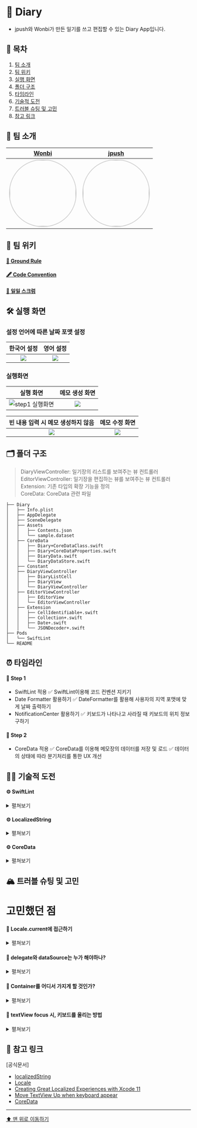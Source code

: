 # 📔 Diary
- jpush와 Wonbi가 만든 일기를 쓰고 편집할 수 있는 Diary App입니다.

## 📖 목차
1. [팀 소개](#-팀-소개)
2. [팀 위키](#-팀-위키)
3. [실행 화면](#-실행-화면)
4. [폴더 구조](#-폴더-구조)
5. [타임라인](#-타임라인)
6. [기술적 도전](#-기술적-도전)
7. [트러블 슈팅 및 고민](#-트러블-슈팅-및-고민)
8. [참고 링크](#-참고-링크)

<!-- 
4. [Diagram](#-diagram)
5. [폴더 구조](#-폴더-구조)
6. [타임라인](#-타임라인)
7. [기술적 도전](#-기술적-도전)
8. [트러블 슈팅 및 고민](#-트러블-슈팅-및-고민)
9. [참고 링크](#-참고-링크)
 -->

## 🌱 팀 소개
|[Wonbi](https://github.com/wonbi92)|[jpush](https://github.com/jjpush)|
|:---:|:---:|
| <img width="180px" img style="border: 2px solid lightgray; border-radius: 90px;-moz-border-radius: 90px;-khtml-border-radius: 90px;-webkit-border-radius: 90px;" src="https://avatars.githubusercontent.com/u/88074999?v=4">| <img width="180px" img style="border: 2px solid lightgray; border-radius: 90px;-moz-border-radius: 90px;-khtml-border-radius: 90px;-webkit-border-radius: 90px;" src= "https://i.imgur.com/BpCwjWH.jpg">|

## 🧭 팀 위키

#### [🤙 Ground Rule](https://github.com/jjpush/ios-diary/wiki/🤙-Ground-Rule)

#### [🖋 Code Convention](https://github.com/jjpush/ios-diary/wiki/🖋-Code-Convention)

#### [📝 일일 스크럼](https://github.com/jjpush/ios-diary/wiki/📝-일일-스크럼)

## 🛠 실행 화면

### 설정 언어에 따른 날짜 포맷 설정

| 한국어 설정 | 영어 설정 |
|:--:|:--:|
|![](https://i.imgur.com/aDT5Do7.png)|![](https://i.imgur.com/4zgmlvI.png)|

### 실행화면

| 실행 화면 | 메모 생성 화면 | 
|:--:|:--:|
|![step1 실행화면](https://user-images.githubusercontent.com/82566116/208919392-8c0fac1a-1282-42a2-ae0c-c6e54debbdb0.gif)| ![](https://i.imgur.com/QeBfmLF.gif) | 

| 빈 내용 입력 시 메모 생성하지 않음 | 메모 수정 화면 |
|:--:|:--:|
|![](https://i.imgur.com/3CJvJjE.gif) | ![](https://i.imgur.com/R08mrDl.gif)



<!--
## 👀 Diagram

### 🧬 Class Diagram
![](https://i.imgur.com/14dtqyj.png)
-->
 
## 🗂 폴더 구조
> DiaryViewController: 일기장의 리스트를 보여주는 뷰 컨트롤러 <br>
> EditorViewController: 일기장을 편집하는 뷰를 보여주는 뷰 컨트롤러 <br>
> Extension: 기존 타입의 확장 기능을 정의 <br>
> CoreData: CoreData 관련 파일
```
├── Diary
│   ├── Info.plist
│   ├── AppDelegate
│   ├── SceneDelegate
│   ├── Assets
│   │   ├── Contents.json
│   │   └── sample.dataset
│   ├── CoreData
│   │   ├── Diary+CoreDataClass.swift
│   │   ├── Diary+CoreDataProperties.swift
│   │   ├── DiaryData.swift
│   │   └── DiaryDataStore.swift
│   ├── Constant
│   ├── DiaryViewController
│   │   ├── DiaryListCell
│   │   ├── DiaryView
│   │   └── DiaryViewController
│   ├── EditorViewController
│   │   ├── EditorView
│   │   └── EditorViewController
│   ├── Extension
│   │   ├── CellIdentifiable+.swift
│   │   ├── Collection+.swift
│   │   ├── Date+.swift
│   │   └── JSONDecoder+.swift
├── Pods
│   └── SwiftLint
└── README
```

## ⏰ 타임라인

#### 👟 Step 1
- SwiftLint 적용
    ✅ SwiftLint이용해 코드 컨벤션 지키기
- Date Formatter 활용하기
    ✅ DateFormatter를 활용해 사용자의 지역 포맷에 맞게 날짜 출력하기
- NotificationCenter 활용하기
    ✅ 키보드가 나타나고 사라질 때 키보드의 위치 정보 구하기 

#### 👟 Step 2
- CoreData 적용
    ✅ CoreData를 이용해 메모장의 데이터를 저장 및 로드
    ✅ 데이터의 상태에 따라 분기처리를 통한 UX 개선

## 🏃🏻 기술적 도전

#### ⚙️ SwiftLint 
<details>
<summary>펼쳐보기</summary>
    
- SwiftLint란 스위프트 언어에서 사용하는 `Linter` 입니다.`Linter`란 커뮤니티나 팀에서 정한 스타일 규칙을 따르지 않는 코드 부분을 식별하고 표시하는 것을 돕는 도구입니다.
- 이 SwiftLint 오픈소스 라이브러리를 활용하면 미리 정한 코드 컨벤션을 지키지 않았을 시 이를 컴파일러가 표시하도록 해서 코더가 코드 컨벤션을 지키고 코드의 복잡성이 올라가지 않도록 도와주는 장점이 있습니다. <br><br>
- 💡 이번 프로젝트에서는 팀원과 미리 정해놓은 코드 컨벤션 규칙을 실수로 어기는 일이 없도록 하기위해 CocoaPods을 통해 라이브러리를 적용해보았습니다.

</details>

#### ⚙️ LocalizedString 
<details>
<summary>펼쳐보기</summary>
    
- LocalizedString은 사용자가 선호하는 언어적, 문화적, 기술적 컨벤션에 맞추어 좀 더 사용자 친화적으로 앱을 보여줄 수 있습니다. 
- 이를 통해 사용자에게 좀 더 나은 UI/UX를 제공할 수 있고, 각 나라와 언어에 맞는 앱을 구성할 수 있습니다. <br><br>
- 💡 이번 프로젝트에서는 이 Localized를 사용하기 위해서 [Locale](https://developer.apple.com/documentation/foundation/locale) 타입을 사용하여 
    사용자의 기기의 Locale.preferredLanguages 배열의 첫번째 값을 가져와서 사용했습니다.

</details>

#### ⚙️ CoreData 
<details>
<summary>펼쳐보기</summary>
    
- CoreData는 애플리케이션의 모델 계층의 객체를 관리하기 위한 프레임워크입니다. 이 프레임워크는 객체의 영속 기능을 포함한 객체 생명주기 및 객체 관계도 관리 작업에 대한 일반적이고 자동화 된 방법을 제시합니다.
- 코어데이터를 사용하면 앱이 종료되어도 앱 내에 작성했던 데이터를 영속적으로 보관할 수 있고, 사용자의 입력값에 따라 새로운 데이터를 만들거나, 기존 데이터를 수정하거나, 데이터를 제거하는 동작을 자동화 된 방법으로 활용할 수 있습니다.
    <br><br>
- 💡 이번 프로젝트에서는 이 코어데이터를 통해 사용자가 입력한 일기를 앱이 종료되어도 영속적으로 보관하도록 하고, 사용자가 내용을 수정하거나 삭제할 수 있는 방법을 제시하여 활용하도록 사용했습니다.
</details>

## 🏔 트러블 슈팅 및 고민
    
# 고민했던 점

#### 🚀 Locale.current에 접근하기
    
<details>
<summary> 
펼쳐보기
</summary>

**문제 👻**
- LocalizedString을 사용하기 위해서 Locale.current를 통해 접근하고 싶었으나 한국 지역의 경우 값이 "ko_KR"이 아닌 "en_KR"이 나오게 되어 정상적으로 Localize 되지 않는 문제가 있었습니다. 
    
**해결 🔫**
- 사용자 기기의 설정의 선호하는 언어 리스트(Locale.preferredLanguages)를 가져온 후 가장 상단(first)에 있는 언어를 가져와서 "ko_KR"로 설정해줄 수 있었습니다.

</details>
    
#### 💭 delegate와 dataSource는 누가 해야하나?
    
<details>
<summary> 
펼쳐보기
</summary>

**고민 🤔**
- 방대해져 가독성이 떨어지는 ViewController 클래스의 가독성을 올리기 위해 `UITableViewDelegate`객체와 `UITableViewDataSource`객체를 커스텀으로 직접 만들어 만든 객체가 관련된 로직을 수행하고, 이를 뷰 컨트롤러가 소유하게 하는 방법을 생각했습니다.
```swift
final class DiaryTableViewDelegate: UITableViewDelegate {
    // 델리게이트 기능 구현
}

final class DiaryTableViewDataSource: UITableViewDataSource {
    // 데이터소스 기능 구현
}

final class DiaryViewController: UIViewController {
    private let tableView: UITableView = UITableView()
    
    private let delegate: UITableViewDelegate = DiaryTableViewDelegate()
    private let dataSource: UITableViewDataSource = DiaryTableViewDataSource()
    
    override func viewDidLoad() {
        super.viewDidLoad()
        tableView.delegate = delegate
        tableView.dataSource = dataSource
    }
}
```
- 하지만, 실제로 이 객체들을 커스텀으로 만들었을 때 delegate가 다음 화면을 띄우기 위해 네비게이션 컨트롤러를 가지고 있게 되고 화면을 띄우기 전에 뷰 컨트롤러에 모델에 대한 데이터를 넘겨주기 위해 모델을 소유하게 되는 등, 오히려 불필요한 의존성을 만들게되고, 이로 인해 로직이 더욱 복잡해지는 듯한 느낌을 받았습니다.

```swift
class TestTableViewDelegate: NSObject, UITableViewDelegate {
    let navigationController: UINavigationController
    private var diaryContents: [DiaryContent] = []
    
    init(data: [DiaryContent], navi: UINavigationController) {
        diaryContents = data
        navigationController = navi
    }
    
    func tableView(_ tableView: UITableView, didSelectRowAt indexPath: IndexPath) {
        tableView.deselectRow(at: indexPath, animated: true)
        
        let editorViewController = EditorViewController()
        editorViewController.configureEditorView(from: diaryContents[indexPath.row])
        
        self.navigationController.pushViewController(editorViewController, animated: true)
    }
}
```

- 결과적으로 데이터소스와 델리게이트 역할을 하는 컨트롤러 객체만 더 생겼을 뿐이고, 이는 방대해진 뷰 컨트롤러를 줄이기 위해 너무 많은 사이드 이팩트를 가져간다고 생각했습니다. 뷰 컨트롤러가 조금 방대하더라도 중간에 객체를 거쳐서 로직이 진행되는 것보다 다이렉트로 컨트롤 하는 것이 더 좋은 방향이라 생각했습니다.
- 이런 고민을 거듭한 결과, 이는 좋은 방향성이 아니라는 생각이 들어 적용하지 않았습니다.
    
</details>
    
    
#### 💭 Container를 어디서 가지게 할 것인가?
<details>
<summary> 
펼쳐보기
</summary>
    
- 먼저, 코어데이터를 사용하기위한 패턴을 어떻게 가져가야 할지에 대한 고민을 했습니다. 단순히 뷰 컨트롤러가 NSPersistentContainer 객체를 가지는 방식으로 간다면, 코어데이터의 데이터를 여기저기서 접근할 수 있게되어 어디서 언제 이 데이터가 생성, 수정, 삭제가 일어나는지에 대한 시점을 알기 힘들어지기 때문에 이 방법은 좋은 방법이 아니라 생각했습니다. 그래서 좀 더 좋은 방법은 없을까 고민해보았습니다.

    
1. 시작할 때 rootViewController에 주입해서 사용하는 방법
    - NSPersistentContainer객체를 하나 만든 후, 그 객체를 뷰 컨트롤러에 주입하여 사용하는 방식을 생각했습니다. 그리고 프로토콜을 이용해 이 프로토콜을 채택하는 객체만 Container를 주입받아 사용하도록 로직을 구성하였습니다. 
    - 하지만, 이 방법은 뷰컨트롤러가 Container를 가지고 있는 것은 동일하기에 context에 직접 접근이 가능해 코어데이터가 뷰 컨트롤러에 직접 노출되는 문제가 있었습니다.
    
    
2. 전역으로 사용한 Appdelegate의 container를 가져오는 방법
    - 그래서 NSPersistentContainer객체를 Appdelegate가 가지도록 하고, 그 Container를 매니징하는 Store 싱글톤 객체를 만들어 context에 직접 접근하지 않고 데이터의 생성, 수정, 삭제를 요청하기만 하도록 하여 context를 숨기면서 데이터의 변화를 추적하기 편하도록 구성하게 되었습니다.
    
    
    
    
</details>

#### 💭 textView focus 시, 키보드를 올리는 방법
<details>
<summary> 
펼쳐보기
</summary>

- iOS 15 버전 이후부터는 KeyboardGuideLayout이 있어 사용이 간편하나 이번 프로젝트는 14버전을 기준으로 잡았기 때문에 NotificationCenter를 활용해서 키보드를 불러주는 방법을 사용했습니다.
    - 키보드를 불러오는 순간 textView의 Bottom 제약조건을 수정해서 키보드의 높이만큼 constant를 주었습니다.
    - 새 메모를 생성 시 키보드가 올라오는 애니메이션을 보여주고 UX를 향상시키기 위해서 viewDidAppear에서 조정하도록 했습니다.
    
    - 키보드를 올릴 때 textview가 tap되었을 때 NotificationCenter.post를 하고 싶었으나 작동하지 않았습니다. 왜 그런지는 아직 파악하지 못했고 firstResponder를 불러오는 becomefirstResponder를 사용했습니다.
    
</details>

#### 


## 🔗 참고 링크

[공식문서]

- [localizedString](https://developer.apple.com/documentation/foundation/dateformatter/1415241-localizedstring) <br>
- [Locale](https://developer.apple.com/documentation/foundation/locale) <br>
- [Creating Great Localized Experiences with Xcode 11](https://developer.apple.com/videos/play/wwdc2019/403/) <br>
- [Move TextView Up when keyboard appear](https://stackoverflow.com/questions/25693130/move-textfield-when-keyboard-appears-swift) <br>
- [CoreData](https://developer.apple.com/documentation/coredata) <br>
---


[⬆️ 맨 위로 이동하기](#-diary)
